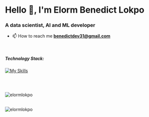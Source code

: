 <h1 align="left">Hello 👋, I'm Elorm Benedict Lokpo</h1>
<h3 align="left">A data scientist, AI and ML developer </h3>

- 📫 How to reach me **benedictdev31@gmail.com**

<br />

<h5>Technology Stack:</h5>

[![My Skills](https://skillicons.dev/icons?i=python,tensorflow,anaconda)](https://skillicons.dev) <br />


<br />

<br />


<p><img align="left" src="https://github-readme-streak-stats.herokuapp.com/?user=elormlokpo&theme=algolia" alt="elormlokpo" /></p>
<br /> <br />
<p><img align="left" src="https://github-readme-stats.vercel.app/api/top-langs?username=elormlokpo&show_icons=true&locale=en&layout=compact&theme=algolia" alt="elormlokpo" /></p>




